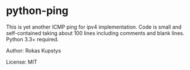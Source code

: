python-ping
===========

This is yet another ICMP ping for ipv4 implementation. Code is small and self-contained taking about 100 lines including comments and blank lines. Python 3.3+ required.

Author: Rokas Kupstys

License: MIT
